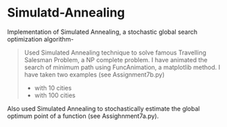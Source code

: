 # Simulatd-Annealing
Implementation of Simulated Annealing, a stochastic global search optimization algorithm-

>Used Simulated Annealing technique to solve famous Travelling Salesman Problem, a NP complete problem. I have animated the search of minimum path using FuncAnimation, a matplotlib method. I have taken two examples (see Assignment7b.py)
>+ with 10 cities
>+ with 100 cities

Also used Simulated Annealing to stochastically estimate the global optimum point of a function (see Assighnment7a.py).
